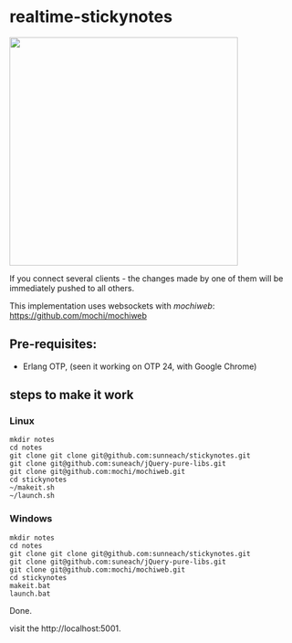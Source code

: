 # realtime-stickynotes

[<img src="https://user-images.githubusercontent.com/96718/135454719-581051a2-1b79-49d9-b505-25d733d901da.JPG" width ="400" height="400">](https://vimeo.com/618870678)


If you connect several clients - the changes made by one of them will be immediately pushed to all others.

This implementation uses websockets with *mochiweb*: https://github.com/mochi/mochiweb

## Pre-requisites:

- Erlang OTP, (seen it working on OTP 24, with Google Chrome)

## steps to make it work
### Linux
```shell
mkdir notes
cd notes
git clone git clone git@github.com:sunneach/stickynotes.git
git clone git@github.com:suneach/jQuery-pure-libs.git
git clone git@github.com:mochi/mochiweb.git
cd stickynotes
~/makeit.sh
~/launch.sh
```
### Windows
```batch
mkdir notes
cd notes
git clone git clone git@github.com:sunneach/stickynotes.git
git clone git@github.com:suneach/jQuery-pure-libs.git
git clone git@github.com:mochi/mochiweb.git
cd stickynotes
makeit.bat
launch.bat
```
Done.

visit the http://localhost:5001.



